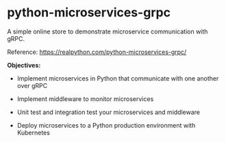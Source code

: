 # python-microservices-grpc
A simple online store to demonstrate microservice communication with gRPC. 

Reference: https://realpython.com/python-microservices-grpc/

**Objectives:**
- Implement microservices in Python that communicate with one another over gRPC

- Implement middleware to monitor microservices

- Unit test and integration test your microservices and middleware

- Deploy microservices to a Python production environment with Kubernetes

